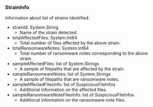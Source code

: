 ### StrainInfo
Information about list of strains identified.

- strainId: System.String
  - Name of the strain detected.
- totalAffectedFiles: System.Int64
  - Total number of files affected by the above strain.
- totalRansomwareNotes: System.Int64
  - Total number of ransomware notes corresponding to the
above strain.
- sampleAffectedFiles: list of System.Strings
  - A sample of filepaths that are affected by the strain.
- sampleRansomwareNotes: list of System.Strings
  - A sample of filepaths that are ransomware notes.
- sampleAffectedFilesInfo: list of SuspiciousFileInfos
  - Additional information on the affected files.
- sampleRansomwareNoteFilesInfo: list of SuspiciousFileInfos
  - Additional information on the ransomware note files.

